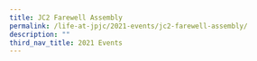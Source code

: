 ```yaml
---
title: JC2 Farewell Assembly
permalink: /life-at-jpjc/2021-events/jc2-farewell-assembly/
description: ""
third_nav_title: 2021 Events
---
```

